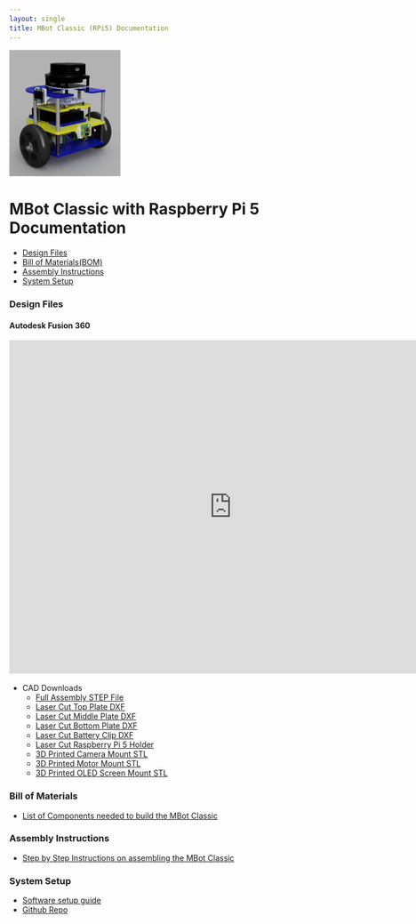 ```yaml
---
layout: single
title: MBot Classic (RPi5) Documentation
---
```


<a class="image-link">
  <img src="/assets/images/mbotclassic_raspi5.PNG" alt="" style="max-width:200px;"/>
</a>


# MBot Classic with Raspberry Pi 5 Documentation

- [Design Files](#design-files)
- [Bill of Materials(BOM)](#bill-of-materials)
- [Assembly Instructions](#assembly-instructions)
- [System Setup](#system-setup)


### Design Files
#### Autodesk Fusion 360
<iframe src="https://umich2673.autodesk360.com/shares/public/SH30dd5QT870c25f12fcdf2d18fed05cc396?mode=embed" width="800" height="600" allowfullscreen="true" webkitallowfullscreen="true" mozallowfullscreen="true"  frameborder="0"></iframe>


- CAD Downloads
  - [Full Assembly STEP File](https://www.dropbox.com/scl/fi/pqqv7auzamibjmqkde0ee/MBot-Classic-Jetson-Nano-Full-Assembly.stp?rlkey=vllsbdbvedzpoi7u19yh7uqnc&dl=0)
  - [Laser Cut Top Plate DXF](https://www.dropbox.com/scl/fi/rqh42ydrb4f9a5defw2su/Classic-Top-Plate.dxf?rlkey=yw76witm2zyddh998dtngatyk&dl=0)
  - [Laser Cut Middle Plate DXF](https://www.dropbox.com/scl/fi/i64n7eevaun9tp1w2foi9/Classic-Middle-Plate.dxf?rlkey=xduhfizif9qqn1bgllxb07doc&dl=0)
  - [Laser Cut Bottom Plate DXF](https://www.dropbox.com/scl/fi/df0jd7x04mwdhdvw38zc4/Classic-Bottom-Plate.dxf?rlkey=macra1385o95cqlwgsp8q4cix&dl=0)
  - [Laser Cut Battery Clip DXF](https://www.dropbox.com/scl/fi/y2e5qqra6bz3351x4xmau/Battery-Clip.dxf?rlkey=n1n6009ux23dd2zckoqx1c5r3&dl=0)
  - [Laser Cut Raspberry Pi 5 Holder](https://www.dropbox.com/scl/fi/wxkgztyra9k70rgaxwqrq/MBot_RPi_Adapter.DXF?rlkey=mwed1ncoq8341obf04w6crbrl&dl=0) 
  - [3D Printed Camera Mount STL](https://www.dropbox.com/scl/fi/s86rho4ihm4d4usf3q5qq/MBot-Camera-Mount-Flat-Jetson-Nano.stl?rlkey=92krowlh6zdckhmqfrs9n30mw&dl=0)
  - [3D Printed Motor Mount STL](https://www.dropbox.com/scl/fi/jg96lskozyztngsft5ou6/MBot-Motor-Mount.stl?rlkey=p4woj1pharj43px08k8djggtt&dl=0)
  - [3D Printed OLED Screen Mount STL](https://www.dropbox.com/scl/fi/onqvq7l84132avl8tv7a5/OLED-Screen-Mount.stl?rlkey=w3bavnkkjv6o494vjkgawngmj&dl=0)


### Bill of Materials

- [List of Components needed to build the MBot Classic](https://docs.google.com/spreadsheets/d/e/2PACX-1vS7C7Ihd4johpeZGAauQtoXg-p-wTMKtaLudPkOynFAVTpiVApPRE6XmYgAk9ICQTBNwOSDSgDIIbGC/pubhtml?gid=1261504099&single=true)

### Assembly Instructions
- [Step by Step Instructions on assembling the MBot Classic](https://rob550-docs.github.io/docs/botlab/setup-guide/mbot-classic-assemly.html)

### System Setup
- [Software setup guide](https://rob550-docs.github.io/docs/botlab/setup-guide/mbot-system-setup.html)
- [Github Repo](https://github.com/mbot-project)
  

